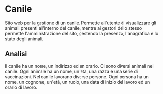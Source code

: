 # Canile
Sito web per la gestione di un canile.
Permette all'utente di visualizzare gli animali presenti all'interno del canile, mentre ai gestori dello stesso permette l'amministrazione del sito, gestendo la presenza,
l'anagrafica e lo stato degli animali.

## Analisi
Il canile ha un nome, un indirizzo ed un orario.
Ci sono diversi animali nel canile. Ogni animale ha un nome, un'età, una razza e una serie di vaccinazioni.
Nel canile lavorano diverse persone. Ogni persona ha un nome, un cognome, un'età, un ruolo, una data di inizio del lavoro ed un orario di lavoro.